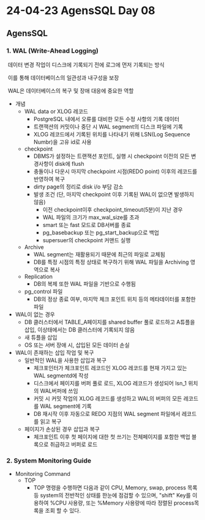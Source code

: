 # 24-04-23 AgensSQL Day 08

## AgensSQL 

### 1. WAL (Write-Ahead Logging)

​	데이터 변경 작업이 디스크에 기록되기 전에 로그에 먼저 기록되는 방식

​	이를 통해 데이터베이스의 일관성과 내구성을 보장

​	WAL은 데이터베이스의 복구 및 장애 대응에 중요한 역할

- 개념
  - WAL data or XLOG 레코드
    - PostgreSQL 내에서 오류를 대비한 모든 수정 사항의 기록 데이터
    - 트랜잭션의 커밋이나 중단 시 WAL segment의 디스크 파일에 기록
    - XLOG 레코드에서 기록된 위치를 나타내기 위해 LSN(Log Sequence Numbr)을 고유 id로 사용
  - checkpoint
    - DBMS가 설정하는 트랜잭션 포인트, 실행 시 checkpoint 이전의 모든 변경사항이 disk에 flush
    - 충돌이나 다운시 마지막 checkpoint 시점(REDO point) 이후의 레코드를 반영하여 복구
    - dirty page의 정리로 disk i/o 부담 감소
    - 발생 조건 (단, 마지막 checkpoint 이후 기록된 WAL이 없으면 발생하지 않음)
      - 이전 checkpoint이후 checkpoint_timeout(5분)이 지난 경우
      - WAL 파일의 크기가 max_wal_size를 초과
      - smart 또는 fast 모드로 DB서버를 종료
      - pg_basebackup 또는 pg_start_backup으로 백업
      - supersuer의 checkpoint 커맨드 실행
  - Archive
    - WAL segment는 재활용되기 때문에 최근의 파일로 교체됨
    - DB를 특정 시점의 특정 상태로 복구하기 위해 WAL 파일을 Archiving 영역으로 복사
  - Replication
    - DB의 복제 또한 WAL 파일을 기반으로 수행됨
  - pg_control 파일
    - DB의 정상 종료 여부, 마지막 체크 포인트 위치 등의 메타데이터를 포함한 파일
- WAL이 없는 경우
  - DB 클러스터에서 TABLE_A페이지를 shared buffer 풀로 로드하고 A튜플을 삽입, 이상태에서는 DB 클러스터에 기록되지 않음
  - 새 튜플을 삽입
  - OS 또는 서버 장애 시, 삽입된 모든 데이터 손실
- WAL이 존재하는 삽입 작업 및 복구
  - 일반적인 WAL을 사용한 삽입과 복구
    - 체크포인터가 체크포인트 레코드인 XLOG 레코드를 현재 가지고 있는 WAL segmentd에 작성
    - 디스크에서 페이지를 버퍼 풀로 로드, XLOG 레코드가 생성되어 lsn_1 위치의 WAL버퍼에 쓰임
    - 커밋 시 커밋 작업의 XLOG 레코드를 생성하고 WAL의 버퍼의 모든 레코드를 WAL segment에 기록
    - DB 재시작 이후 자동으로 REDO 지점의 WAL segment 파일에서 레코드를 읽고 복구
  - 페이지가 손상된 경우 삽입과 복구
    - 체크포인트 이후 첫 페이지에 대한 첫 쓰기는 전체페이지를 포함한 백업 블록으로 취급하고 버퍼로 로드

### 2. System Monitoring Guide

- Monitoring Command
  - TOP
    - TOP 명령을 수행하면 다음과 같이 CPU, Memory, swap, process 목록 등 system의 전반적인 상태를 한눈에 점검할 수 있으며, "shift" Key를 이용하여 %CPU 사용량, 또는 %Memory 사용량에 따라 정렬된 process목록을 조회 할 수 있다.
